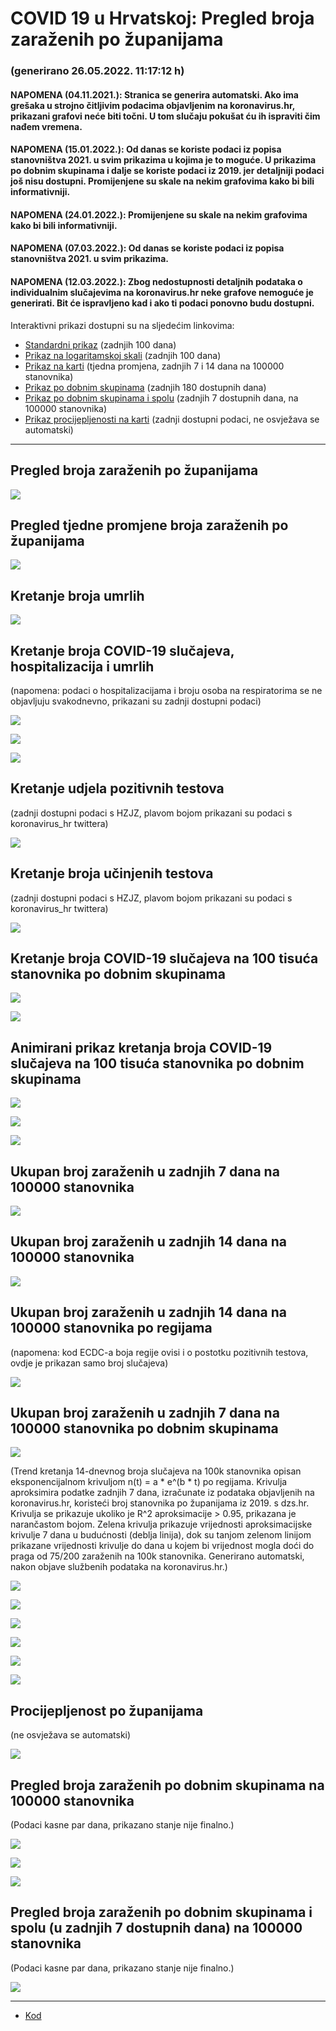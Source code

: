 # COVID 19 u Hrvatskoj: Pregled broja zaraženih po županijama

### (generirano 26.05.2022. 11:17:12 h)

#### NAPOMENA (04.11.2021.): Stranica se generira automatski. Ako ima grešaka u strojno čitljivim podacima objavljenim na koronavirus.hr, prikazani grafovi neće biti točni. U tom slučaju pokušat ću ih ispraviti čim nađem vremena.

#### NAPOMENA (15.01.2022.): Od danas se koriste podaci iz popisa stanovništva 2021. u svim prikazima u kojima je to moguće. U prikazima po dobnim skupinama i dalje se koriste podaci iz 2019. jer detaljniji podaci još nisu dostupni. Promijenjene su skale na nekim grafovima kako bi bili informativniji.

#### NAPOMENA (24.01.2022.): Promijenjene su skale na nekim grafovima kako bi bili informativniji.

#### NAPOMENA (07.03.2022.): Od danas se koriste podaci iz popisa stanovništva 2021. u svim prikazima.

#### NAPOMENA (12.03.2022.): Zbog nedostupnosti detaljnih podataka o individualnim slučajevima na koronavirus.hr neke grafove nemoguće je generirati. Bit će ispravljeno kad i ako ti podaci ponovno budu dostupni.

Interaktivni prikazi dostupni su na sljedećim linkovima:

- [Standardni prikaz](html/index.html) (zadnjih 100 dana)
- [Prikaz na logaritamskoj skali](html/index_log.html) (zadnjih 100 dana)
- [Prikaz na karti](html/index_map.html) (tjedna promjena, zadnjih 7 i 14 dana na 100000 stanovnika)
- [Prikaz po dobnim skupinama](html/index_per_age.html) (zadnjih 180 dostupnih dana)
- [Prikaz po dobnim skupinama i spolu](html/index_pyramid.html) (zadnjih 7 dostupnih dana, na 100000 stanovnika)
- [Prikaz procijepljenosti na karti](html/index_vaccination.html) (zadnji dostupni podaci, ne osvježava se automatski)

-----

## Pregled broja zaraženih po županijama

![](img/2022_05_25_line_plots.png)

## Pregled tjedne promjene broja zaraženih po županijama

![](img/2022_05_25_map.png)

## Kretanje broja umrlih

![](img/2022_05_25_deaths_shaded.png)

## Kretanje broja COVID-19 slučajeva, hospitalizacija i umrlih

(napomena: podaci o hospitalizacijama i broju osoba na respiratorima se ne objavljuju svakodnevno, prikazani su zadnji dostupni podaci)

![](img/2022_05_25_cases_hospitalisations_deaths.png)

![](img/2022_05_25_cases_hospitalisations_deaths_log.png)

![](img/2022_05_25_cases_hospitalisations_deaths_log_age.png)

## Kretanje udjela pozitivnih testova

(zadnji dostupni podaci s HZJZ, plavom bojom prikazani su podaci s koronavirus_hr twittera)

![](img/2022_05_25_percentage_positive_tests.png)

## Kretanje broja učinjenih testova

(zadnji dostupni podaci s HZJZ, plavom bojom prikazani su podaci s koronavirus_hr twittera)

![](img/2022_05_25_num_tests.png)

## Kretanje broja COVID-19 slučajeva na 100 tisuća stanovnika po dobnim skupinama

![](img/2022_05_25_cases_per_age_group_lines.png)

![](img/2022_05_25_cases_per_age_group_lines_log.png)

## Animirani prikaz kretanja broja COVID-19 slučajeva na 100 tisuća stanovnika po dobnim skupinama

![](img/2022_05_25anim_aug_1200.gif)

![](img/anim_cases_2022_05_25_vs_2020.gif)

![](img/2022_05_25all_counties_dots.png)

## Ukupan broj zaraženih u zadnjih 7 dana na 100000 stanovnika

![](img/2022_05_25_map_7_day_per_100k.png)

## Ukupan broj zaraženih u zadnjih 14 dana na 100000 stanovnika

![](img/2022_05_25_map_14_day_per_100k.png)

## Ukupan broj zaraženih u zadnjih 14 dana na 100000 stanovnika po regijama

(napomena: kod ECDC-a boja regije ovisi i o postotku pozitivnih testova, ovdje je prikazan samo broj slučajeva)

![](img/2022_05_25_map_14_day_per_100k_region.png)

## Ukupan broj zaraženih u zadnjih 7 dana na 100000 stanovnika po dobnim skupinama

![](img/2022_05_25_map_7_day_per_100k_age_groups.png)

(Trend kretanja 14-dnevnog broja slučajeva na 100k stanovnika opisan eksponencijalnom krivuljom n(t) = a * e^(b * t) po regijama. Krivulja aproksimira podatke zadnjih 7 dana, izračunate iz podataka objavljenih na koronavirus.hr, koristeći broj stanovnika po županijama iz 2019. s dzs.hr. Krivulja se prikazuje ukoliko je R^2 aproksimacije > 0.95, prikazana je narančastom bojom. Zelena krivulja prikazuje vrijednosti aproksimacijske krivulje 7 dana u budućnosti (deblja linija), dok su tanjom zelenom linijom prikazane vrijednosti krivulje do dana u kojem bi vrijednost mogla doći do praga od 75/200 zaraženih na 100k stanovnika. Generirano automatski, nakon objave službenih podataka na koronavirus.hr.)

![](img/2022_05_25_current_Jadranska_Hrvatska.png)

![](img/2022_05_25_current_Panonska_Hrvatska.png)

![](img/2022_05_25_current_Grad_Zagreb.png)

![](img/2022_05_25_current_Sjeverna_Hrvatska.png)

![](img/2022_05_25_current_Republika_Hrvatska.png)

![](img/2022_05_25_cases_hospitalisations_deaths_Republika_Hrvatska.png)

## Procijepljenost po županijama

(ne osvježava se automatski)

![](img/2022_05_25_vaccination.png)

## Pregled broja zaraženih po dobnim skupinama na 100000 stanovnika

(Podaci kasne par dana, prikazano stanje nije finalno.)

![](img/2022_05_25_per_age_group.png)

![](img/2022_05_25_per_age_group_all_0.png)

![](img/2022_05_25_per_age_group_all_1.png)

## Pregled broja zaraženih po dobnim skupinama i spolu (u zadnjih 7 dostupnih dana) na 100000 stanovnika

(Podaci kasne par dana, prikazano stanje nije finalno.)

![](img/2022_05_25_pyramid.png)

-----

- [Kod](https://github.com/ppalasek/covid_plots_croatia)

